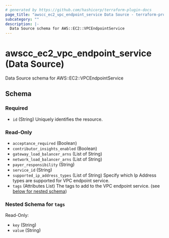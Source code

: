 ```yaml
---
# generated by https://github.com/hashicorp/terraform-plugin-docs
page_title: "awscc_ec2_vpc_endpoint_service Data Source - terraform-provider-awscc"
subcategory: ""
description: |-
  Data Source schema for AWS::EC2::VPCEndpointService
---
```


# awscc_ec2_vpc_endpoint_service (Data Source)

Data Source schema for AWS::EC2::VPCEndpointService



<!-- schema generated by tfplugindocs -->
## Schema

### Required

- `id` (String) Uniquely identifies the resource.

### Read-Only

- `acceptance_required` (Boolean)
- `contributor_insights_enabled` (Boolean)
- `gateway_load_balancer_arns` (List of String)
- `network_load_balancer_arns` (List of String)
- `payer_responsibility` (String)
- `service_id` (String)
- `supported_ip_address_types` (List of String) Specify which Ip Address types are supported for VPC endpoint service.
- `tags` (Attributes List) The tags to add to the VPC endpoint service. (see [below for nested schema](#nestedatt--tags))

<a id="nestedatt--tags"></a>
### Nested Schema for `tags`

Read-Only:

- `key` (String)
- `value` (String)
